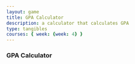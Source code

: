 ```yaml
---
layout: game
title: GPA Calculator
description: a calculator that calculates GPA
type: tangibles
courses: { week: {week: 4} }
---
```


### GPA Calculator

